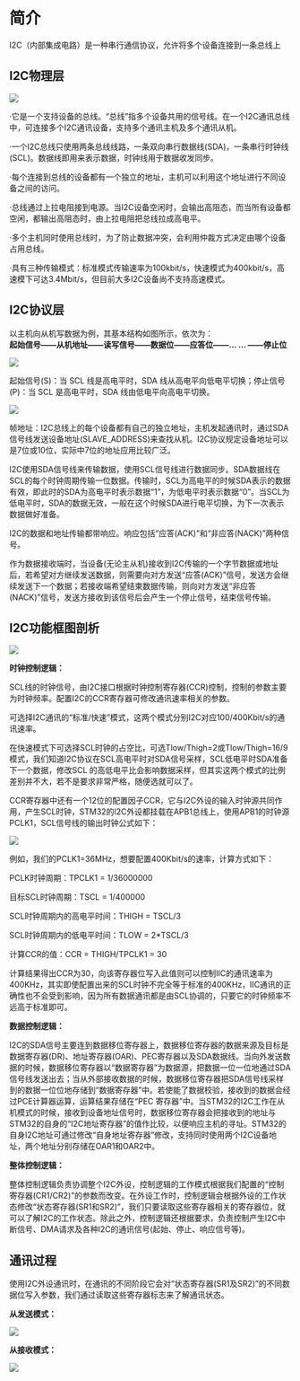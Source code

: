 # 简介
I2C（内部集成电路）是一种串行通信协议，允许将多个设备连接到一条总线上
## **I2C物理层**

![](https://pic2.zhimg.com/80/v2-13f2e9e79052fab366696994d2cf85d9_1440w.jpg)

·它是一个支持设备的总线。“总线”指多个设备共用的信号线。在一个I2C通讯总线中，可连接多个I2C通讯设备，支持多个通讯主机及多个通讯从机。

·一个I2C总线只使用两条总线线路，一条双向串行数据线(SDA)，一条串行时钟线(SCL)。数据线即用来表示数据，时钟线用于数据收发同步。

·每个连接到总线的设备都有一个独立的地址，主机可以利用这个地址进行不同设备之间的访问。

·总线通过上拉电阻接到电源。当I2C设备空闲时，会输出高阻态，而当所有设备都空闲，都输出高阻态时，由上拉电阻把总线拉成高电平。

·多个主机同时使用总线时，为了防止数据冲突，会利用仲裁方式决定由哪个设备占用总线。

·具有三种传输模式：标准模式传输速率为100kbit/s，快速模式为400kbit/s，高速模下可达3.4Mbit/s，但目前大多I2C设备尚不支持高速模式。

## **I2C协议层**

以主机向从机写数据为例，其基本结构如图所示，依次为：  
**起始信号——从机地址——读写信号——数据位——应答位——… … ——停止位**

![](https://pic2.zhimg.com/80/v2-1731c80f7c957ba510ac073e50483705_1440w.webp)

起始信号(S)：当 SCL 线是高电平时，SDA 线从高电平向低电平切换；停止信号(P)：当 SCL 是高电平时，SDA 线由低电平向高电平切换。

![](https://pic3.zhimg.com/80/v2-2e7da749509983984c037ea57c151222_1440w.webp)

帧地址：I2C总线上的每个设备都有自己的独立地址，主机发起通讯时，通过SDA信号线发送设备地址(SLAVE_ADDRESS)来查找从机。I2C协议规定设备地址可以是7位或10位，实际中7位的地址应用比较广泛。

I2C使用SDA信号线来传输数据，使用SCL信号线进行数据同步。SDA数据线在SCL的每个时钟周期传输一位数据。传输时，SCL为高电平的时候SDA表示的数据有效，即此时的SDA为高电平时表示数据“1”，为低电平时表示数据“0”。当SCL为低电平时，SDA的数据无效，一般在这个时候SDA进行电平切换，为下一次表示数据做好准备。

I2C的数据和地址传输都带响应。响应包括“应答(ACK)”和“非应答(NACK)”两种信号。

作为数据接收端时，当设备(无论主从机)接收到I2C传输的一个字节数据或地址后，若希望对方继续发送数据，则需要向对方发送“应答(ACK)”信号，发送方会继续发送下一个数据；若接收端希望结束数据传输，则向对方发送“非应答(NACK)”信号，发送方接收到该信号后会产生一个停止信号，结束信号传输。

## **I2C功能框图剖析**

![](https://pic2.zhimg.com/80/v2-81bbae342cab337627cf272b44db67b5_1440w.webp)

**时钟控制逻辑：**

SCL线的时钟信号，由I2C接口根据时钟控制寄存器(CCR)控制，控制的参数主要为时钟频率。配置I2C的CCR寄存器可修改通讯速率相关的参数。

可选择I2C通讯的“标准/快速”模式，这两个模式分别I2C对应100/400Kbit/s的通讯速率。

在快速模式下可选择SCL时钟的占空比，可选Tlow/Thigh=2或Tlow/Thigh=16/9模式，我们知道I2C协议在SCL高电平时对SDA信号采样，SCL低电平时SDA准备下一个数据，修改SCL 的高低电平比会影响数据采样，但其实这两个模式的比例差别并不大，若不是要求非常严格，随便选就可以了。

CCR寄存器中还有一个12位的配置因子CCR，它与I2C外设的输入时钟源共同作用，产生SCL时钟，STM32的I2C外设都挂载在APB1总线上，使用APB1的时钟源PCLK1，SCL信号线的输出时钟公式如下：

![](https://pic1.zhimg.com/80/v2-824476a9d0304a01ac3f4b15190abd08_1440w.webp)

例如，我们的PCLK1=36MHz，想要配置400Kbit/s的速率，计算方式如下：

PCLK时钟周期：TPCLK1 = 1/36000000

目标SCL时钟周期：TSCL = 1/400000

SCL时钟周期内的高电平时间：THIGH = TSCL/3

SCL时钟周期内的低电平时间：TLOW = 2*TSCL/3

计算CCR的值：CCR = THIGH/TPCLK1 = 30

计算结果得出CCR为30，向该寄存器位写入此值则可以控制IIC的通讯速率为400KHz，其实即使配置出来的SCL时钟不完全等于标准的400KHz，IIC通讯的正确性也不会受到影响，因为所有数据通讯都是由SCL协调的，只要它的时钟频率不远高于标准即可。

**数据控制逻辑：**

I2C的SDA信号主要连到数据移位寄存器上，数据移位寄存器的数据来源及目标是数据寄存器(DR)、地址寄存器(OAR)、PEC寄存器以及SDA数据线。当向外发送数据的时候，数据移位寄存器以“数据寄存器”为数据源，把数据一位一位地通过SDA信号线发送出去；当从外部接收数据的时候，数据移位寄存器把SDA信号线采样到的数据一位位地存储到“数据寄存器”中。若使能了数据校验，接收到的数据会经过PCE计算器运算，运算结果存储在“PEC 寄存器”中。当STM32的I2C工作在从机模式的时候，接收到设备地址信号时，数据移位寄存器会把接收到的地址与STM32的自身的“I2C地址寄存器”的值作比较，以便响应主机的寻址。STM32的自身I2C地址可通过修改“自身地址寄存器”修改，支持同时使用两个I2C设备地址，两个地址分别存储在OAR1和OAR2中。

**整体控制逻辑：**

整体控制逻辑负责协调整个I2C外设，控制逻辑的工作模式根据我们配置的“控制寄存器(CR1/CR2)”的参数而改变。在外设工作时，控制逻辑会根据外设的工作状态修改“状态寄存器(SR1和SR2)”，我们只要读取这些寄存器相关的寄存器位，就可以了解I2C的工作状态。除此之外，控制逻辑还根据要求，负责控制产生I2C中断信号、DMA请求及各种I2C的通讯信号(起始、停止、响应信号等)。

## **通讯过程**

使用I2C外设通讯时，在通讯的不同阶段它会对“状态寄存器(SR1及SR2)”的不同数据位写入参数，我们通过读取这些寄存器标志来了解通讯状态。

**从发送模式：**

![](https://pic4.zhimg.com/80/v2-933083b14613c8db15b7a9801e7bbf97_1440w.webp)

**从接收模式：**

![](https://pic4.zhimg.com/80/v2-cf186fae58138d2b2267c804ae49cfb3_1440w.webp)